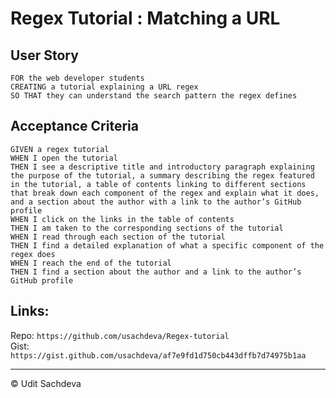 # Regex Tutorial : Matching a URL

## User Story

```
FOR the web developer students
CREATING a tutorial explaining a URL regex
SO THAT they can understand the search pattern the regex defines
```

## Acceptance Criteria

```
GIVEN a regex tutorial
WHEN I open the tutorial
THEN I see a descriptive title and introductory paragraph explaining the purpose of the tutorial, a summary describing the regex featured in the tutorial, a table of contents linking to different sections that break down each component of the regex and explain what it does, and a section about the author with a link to the author’s GitHub profile
WHEN I click on the links in the table of contents
THEN I am taken to the corresponding sections of the tutorial
WHEN I read through each section of the tutorial
THEN I find a detailed explanation of what a specific component of the regex does
WHEN I reach the end of the tutorial
THEN I find a section about the author and a link to the author’s GitHub profile
```

## Links:

Repo: `https://github.com/usachdeva/Regex-tutorial`  
Gist: `https://gist.github.com/usachdeva/af7e9fd1d750cb443dffb7d74975b1aa`

---

© Udit Sachdeva

```

```
